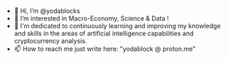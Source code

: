 - 👋 Hi, I’m @yodablocks
- 👀 I’m interested in Macro-Economy, Science & Data !
- 🌱 I'm dedicated to continuously learning and improving my knowledge and skills in the areas of artificial intelligence capabilities and cryptocurrency analysis. 
- 📫 How to reach me just write here: "yodablock @ proton.me"

<!---
yodablocks/yodablocks is a ✨ special ✨ repository because its `README.md` (this file) appears on your GitHub profile.
You can click the Preview link to take a look at your changes.
--->
